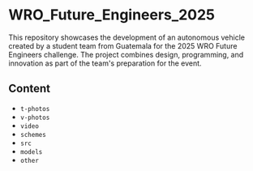 # WRO_Future_Engineers_2025
This repository showcases the development of an autonomous vehicle created by a student team from Guatemala for the 2025 WRO Future Engineers challenge. The project combines design, programming, and innovation as part of the team's preparation for the event.
## Content
* `t-photos` 
* `v-photos` 
* `video` 
* `schemes` 
* `src` 
* `models` 
* `other`
